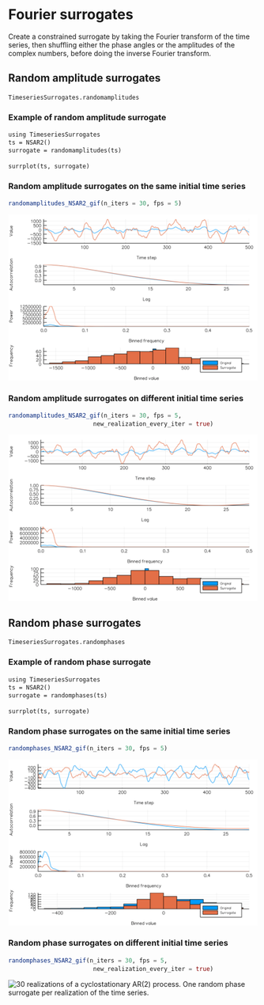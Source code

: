 # Fourier surrogates
Create a constrained surrogate by taking the Fourier transform of the time series,
then shuffling either the phase angles or the amplitudes of the complex numbers,
before doing the inverse Fourier transform.


## Random amplitude surrogates

```@docs
TimeseriesSurrogates.randomamplitudes
```

### Example of random amplitude surrogate

```@example
using TimeseriesSurrogates
ts = NSAR2()
surrogate = randomamplitudes(ts)

surrplot(ts, surrogate)
```

### Random amplitude surrogates on the same initial time series

```julia
randomamplitudes_NSAR2_gif(n_iters = 30, fps = 5)
```

![30 random phase surrogates for a single realization of a cyclostationary AR(2) process](../../examples/randomamplitudes_NSAR2.gif)


### Random amplitude surrogates on different initial time series

```julia
randomamplitudes_NSAR2_gif(n_iters = 30, fps = 5,
                        new_realization_every_iter = true)
```

![30 realizations of a cyclostationary AR(2) process. One random phase surrogate per realization of the time series.](../../examples/randomamplitudes_NSAR2_newevery.gif)



## Random phase surrogates
```@docs
TimeseriesSurrogates.randomphases
```

### Example of random phase surrogate

```@example
using TimeseriesSurrogates
ts = NSAR2()
surrogate = randomphases(ts)

surrplot(ts, surrogate)
```

### Random phase surrogates on the same initial time series

```julia
randomphases_NSAR2_gif(n_iters = 30, fps = 5)
```

![30 random phase surrogates for a single realization of a cyclostationary AR(2) process](../../examples/randomphases_NSAR2.gif)


### Random phase surrogates on different initial time series

```julia
randomphases_NSAR2_gif(n_iters = 30, fps = 5,
                        new_realization_every_iter = true)
```

![30 realizations of a cyclostationary AR(2) process. One random phase surrogate per realization of the time series.](../../examples/randomphases_NSAR2_newevery.gif)
